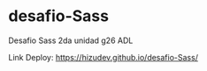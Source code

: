 # desafio-Sass
Desafio Sass 2da unidad g26 ADL

Link Deploy: https://hizudev.github.io/desafio-Sass/
